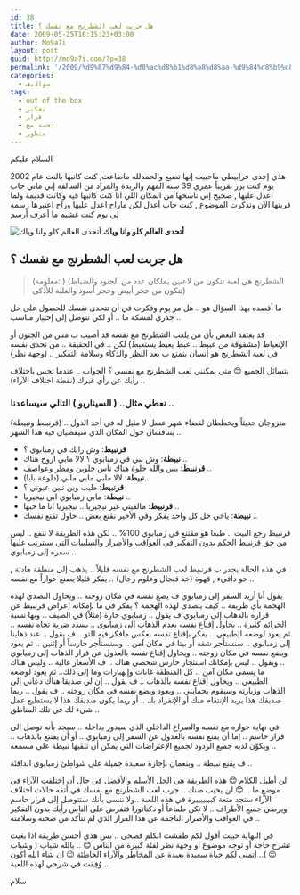 ```yaml
---
id: 38
title: هل جربت لعب الشطرنج مع نفسك ؟
date: 2009-05-25T16:15:23+03:00
author: Mo9a7i
layout: post
guid: http://mo9a7i.com/?p=38
permalink: '/2009/%d9%87%d9%84-%d8%ac%d8%b1%d8%a8%d8%aa-%d9%84%d8%b9%d8%a8-%d8%a7%d9%84%d8%b4%d8%b7%d8%b1%d9%86%d8%ac-%d9%85%d8%b9-%d9%86%d9%81%d8%b3%d9%83-%d8%9f/'
categories:
  - سواليف
tags:
  - out of the box
  - تفكير
  - قرار
  - لحسة مخ
  - منظور
---
```


السلام عليكم



هذي إحدى خرابيطي ماحبيت إنها تضيع والحمدلله ماضاعت, كنت كاتبها بالنت عام 2002 يوم كنت بزر تقريباً عمري 39 سنة المهم والزبدة والمراد من السالفة إني ماني حاب اعدل عليها , صحيح إني ناسخها من المكان اللي انا كنت كاتبها فيه وكانت قديمة ولما قريتها الآن وتذكرت الموضوع , كنت حاب أعدل لكن ماراح اعدل عليها وراح اعتبرها رسمة لي يوم كنت غشيم ما أعرف أرسم

  
  ![أتحدى العالم كلو وانا وياك](https://images.pexels.com/photos/1040157/pexels-photo-1040157.jpeg?auto=compress&cs=tinysrgb&dpr=2&h=500&w=800)
  __أتحدى العالم كلو وانا وياك__
    
      
## هل جربت لعب الشطرنج مع نفسك ؟
        
        
> (معلومة: ) (الشطرنج هي لعبة تتكون من لاعبين يملكان عدد من الجنود والضباط تتكون من حجر أبيض وحجر أسود والغلبة للأذكى)
        

ما أقصده بهذا السؤال هو .. هل مر يوم وفكرت في أن تتحدى نفسك للحصول على حل جذري لمشكة ما .. أو لكي تتوصل إلى إختيار مناسب ..



قد يعتقد البعض بأن من يلعب الشطرنج مع نفسه قد أصيب ب مس من الجنون أو الإنعباط (مشقوقة من عبيط .. عبط يعبط يستعبط) لكن .. في الحقيقة .. من تحدى نفسه في لعبة الشطرنج هو إنسان يتمتع ب بعد النظر والذكاء وسلامة التفكير .. (وجهة نظر)



يتسائل الجميع 😊 متى يمكنني لعب الشطرنج مع نفسي ؟ الجواب .. عندما تحس باختلاف رأيك عن رأي غيرك (نقطة اختلاف الآراء) ..

        
### نعطي مثال.. ( السيناريو ) التالي سيساعدنا ..
        
        
(قرنبيط ونبيطة) متزوجان حديثاً ويخططان لقضاء شهر عسل لا مثيل له في أحد الدول .. يتناقشان حول المكان الذي سيقضيان فيه هذا الشهر ..


- **قرنبيط**: وش رايك في زمبابوي ؟
- **نبيطة**: وش نبي في زمبابوي ؟ لالا مابي اروح هناك ..
- **قرنبيط**: بس والله حلوة هناك ناس حلوين ومطر وعواصف ..
- **نبيطة**: لالا مابي مابي مابي (دلوعة بابا)..
- **قرنبيط**: طيب وين تبين عيوني ؟
- **نبيطة**: مابي زمبابوي ابي نيجيريا ..
- **قرنبيط**: مالقيتي غير نيجيريا .. نيجيريا انا ما حبها ..
- **نبيطة**: ياخي خل كل واحد يفكر وفي الأخير نقنع بعض .. حاول تقنع نفسك ..


قرنبيط رجع البيت .. طبعا هو مقتنع في زمبابوي 100% .. لكن هذه الطريقة لا تنفع .. ليس من حق قرنبيط الحكم بدون التفكير في العواقب والأضرار والسلبيات التي سيترتب عليها سفره إلى زمبابوي ..



في هذه الحالة يجدر ب قرنبيط لعب الشطرنج مع نفسه قليلاً .. يذهب إلى منطقة هادئة , جو دافيء , قهوة (خذ فنجال وعلوم رجال) .. يفكر قليلا يصنع حواراً مع نفسه ..



يقول أنا أريد السفر إلى زمبابوي ف يضع نفسه في مكان زوجته .. ويحاول التصدي لهذه الهجمة بأي طريقة .. كيف يتصدى لهذه الهجمة ؟ يفكر في ما بإمكانه إعراض قرنبيط عن قراره بالذهاب إلى زمبابوي ف يقول .. زمبابوي حارة (مثلاً) في الصيف .. وبها نسبة الجرائم كثيرة .. يحاول إقناع نفسه بعدم الذهاب إلى زمبابوي .. يسدد ضربة تجاه نفسه .. ثم يعود لوضعه الطبيعي .. يفكر بإقناع نفسه بعكس مافكر فيه للتو .. ف يقول .. عند ذهابنا إلى زمبابوي .. سنستأجر شقة أو بيتا في مكان آمن .. وسنستأجر حارساً أو إثنين .. ثم يعود ويضع نفسه في مكان زوجته .. ويحاول إقناع نفسه بالعدول عن قرار الذهاب إلى زمبابوي .. ويقول .. ليس بإمكانك استئجار حارس شخصي هناك .. ف الأسعار غالية .. وليس هناك ما يسمى مكان آمن .. كل المنطقة غابات وإنهيارات وما إلى ذلك.. ثم يعود لوضعه الطبيعي .. ويحاول إقناع نفسه بالذهاب .. ف يقول .. إن لي صديقا هناك دعاني إلى الذهاب وزيارته وسيقوم بحمايتي .. ويعود ويضع نفسه في مكان زوجته .. ف يقول .. ربما صديقك هذا يريد الإنتقام منك أو الإنفراد بك .. أو ربما يكون صديقك هذا لا يستطيع عمل شيء لك في تلك المناطق ..



في نهاية حواره مع نفسه والصراع الداخلي الذي سيدور بداخله .. سيجد بأنه توصل إلى قرار حاسم .. إما أن يقنع نفسه بالعدول عن السفر إلى زمبابوي .. أو أن يقتنع بالذهاب .. ويكوّن لديه جميع الردود لجميع الإعتراضات التي يمكن أن تلقيها نبيطة على مسمعه ..



ف يقنع نبيطة .. وينعمان بإجازة سعيدة جميلة على شواطئ زمبابوي الدافئة ..



لن أطيل الكلام 😊 هذه الطريقة هي الحل الأسلم والأفضل في حال أن إختلفت الآراء في موضعٍ ما .. 😊 لن يخيب ضنك .. جرب لعب الشطرنج مع نفسك في أتفه حالات اختلاف الآراء ستجد متعة كبييييييرة في هذه اللعبة ..ولا ننسى بأنك ستتوصل إلى قرار حاسم ويرضي جميع الأطراف .. لا تكن طماعاُ أو دكتاتورا فتفرض على الناس رأيك بدون التفكير في العواقب والأضرار الناجمة عن هذا القرار الذي لم تتأكد من صحته وسلامته ..



في النهاية حبيت أقول لكم طفشت اتكلم فصحى .. بس هذي أحسن طريقة اذا بغيت تشرح حاجة أو توجه موضوع او وجهة نظر لفئة كبيرة من الناس 😊 .. يالله شباب ( وشياب 😉 ).. أتمنى لكم حياة سعيدة بعيدة عن المخاطر والآراء الخاطئة 😉 ان شاء الله أكون وُفِقت في شرحي لهذه اللعبة ..


        
سلام